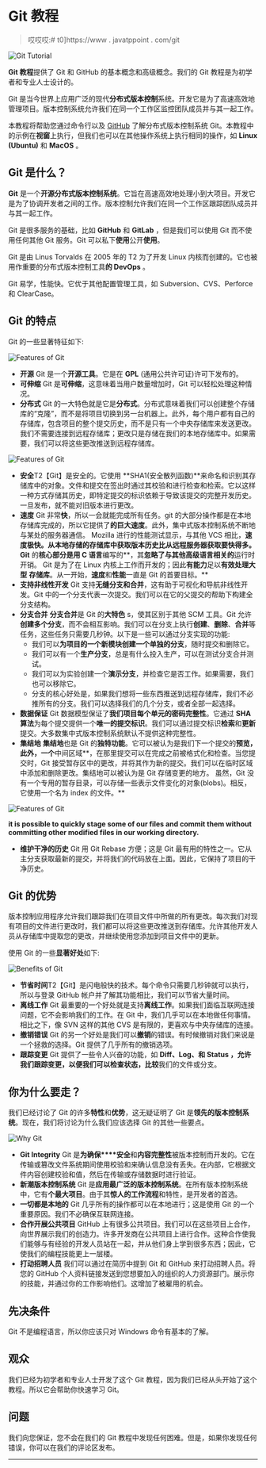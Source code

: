 # Git 教程

> 哎哎哎:# t0]https://www . javatppoint . com/git

![Git Tutorial](../Images/39911cb54e60f074f916072a12c690c8.png)

**Git 教程**提供了 Git 和 GitHub 的基本概念和高级概念。我们的 Git 教程是为初学者和专业人士设计的。

Git 是当今世界上应用广泛的现代**分布式版本控制**系统。开发它是为了高速高效地管理项目。版本控制系统允许我们在同一个工作区监控团队成员并与其一起工作。

本教程将帮助您通过命令行以及 [GitHub](https://www.javatpoint.com/what-is-github) 了解分布式版本控制系统 Git。本教程中的示例在**视窗**上执行，但我们也可以在其他操作系统上执行相同的操作，如 **Linux (Ubuntu)** 和 **MacOS** 。

## Git 是什么？

**Git** 是一个**开源分布式版本控制系统**。它旨在高速高效地处理小到大项目。开发它是为了协调开发者之间的工作。版本控制允许我们在同一个工作区跟踪团队成员并与其一起工作。

Git 是很多服务的基础，比如 **GitHub** 和 **GitLab** ，但是我们可以使用 Git 而不使用任何其他 Git 服务。Git 可以私下**使用**公开**使用**。

Git 是由 Linus Torvalds 在 2005 年的 T2 为了开发 Linux 内核而创建的。它也被用作重要的分布式版本控制工具**的 DevOps** 。

Git 易学，性能快。它优于其他配置管理工具，如 Subversion、CVS、Perforce 和 ClearCase。

## Git 的特点

Git 的一些显著特征如下:

![Features of Git](../Images/3dfb6c9a0ec1b4526ea916481b9399ca.png)

*   **开源**
    Git 是一个**开源工具**。它是在 **GPL** (通用公共许可证)许可下发布的。
*   **可伸缩**
    Git 是**可伸缩**，这意味着当用户数量增加时，Git 可以轻松处理这种情况。
*   **分布式**
    Git 的一大特色就是它是**分布式**。分布式意味着我们可以创建整个存储库的“克隆”，而不是将项目切换到另一台机器上。此外，每个用户都有自己的存储库，包含项目的整个提交历史，而不是只有一个中央存储库来发送更改。我们不需要连接到远程存储库；更改只是存储在我们的本地存储库中。如果需要，我们可以将这些更改推送到远程存储库。

![Features of Git](../Images/18023e622c259243b1bf206dd89c4db9.png)

*   **安全**T2【Git】是安全的。它使用 **SHA1(安全散列函数)**来命名和识别其存储库中的对象。文件和提交在签出时通过其校验和进行检查和检索。它以这样一种方式存储其历史，即特定提交的标识依赖于导致该提交的完整开发历史。一旦发布，就不能对旧版本进行更改。
*   **速度**
    Git 非常**快**，所以一会就能完成所有任务。git 的大部分操作都是在本地存储库完成的，所以它提供了**的巨大速度**。此外，集中式版本控制系统不断地与某处的服务器通信。
    Mozilla 进行的性能测试显示，与其他 VCS 相比，**速度极快。从本地存储的存储库中获取版本历史比从远程服务器获取要快得多。Git** 的**核心部分是用 C 语言**编写的**，其**忽略了与其他高级语言相关的**运行时开销。
    Git 是为了在 Linux 内核上工作而开发的；因此**有能力**足以**有效处理大型** **存储库**。从一开始，**速度**和**性能**一直是 Git 的首要目标。**
*   **支持非线性开发**
    Git 支持**无缝分支和合并**，这有助于可视化和导航非线性开发。Git 中的一个分支代表一次提交。我们可以在它的父提交的帮助下构建全分支结构。
*   **分支合并**
    **分支合并**是 Git 的**大特色** s，使其区别于其他 SCM 工具。Git 允许**创建多个分支**，而不会相互影响。我们可以在分支上执行**创建**、**删除**、**合并**等任务，这些任务只需要几秒钟。以下是一些可以通过分支实现的功能:
    *   我们可以**为项目的一个新模块创建一个单独的分支**，随时提交和删除它。
    *   我们可以有一个**生产分支**，总是有什么投入生产，可以在测试分支合并测试。
    *   我们可以为实验创建一个**演示分支**，并检查它是否工作。如果需要，我们也可以移除它。
    *   分支的核心好处是，如果我们想将一些东西推送到远程存储库，我们不必推所有的分支。我们可以选择我们的几个分支，或者全部一起选择。
*   **数据保证**
    Git 数据模型保证了**我们项目每个单元的密码完整性**。它通过 **SHA 算法**为每个提交提供一个**唯一的提交标识**。我们可以通过提交标识**检索**和**更新**提交。大多数集中式版本控制系统默认不提供这种完整性。
*   **集结地**
    **集结地**也是 Git 的**独特功能**。它可以被认为是我们下一个提交的**预览，此外，一个**中间区域**，在那里提交可以在完成之前被格式化和检查。当您提交时，Git 接受暂存区中的更改，并将其作为新的提交。我们可以在临时区域中添加和删除更改。集结地可以被认为是 Git 存储变更的地方。
    虽然，Git 没有一个专用的暂存目录，可以存储一些表示文件变化的对象(blobs)。相反，它使用一个名为 index 的文件。**

![Features of Git](../Images/fb5a6a255e7f77b4544317f5db1a009a.png)

**it is possible to quickly stage some of our files and commit them without committing other modified files in our working directory.**

*   **维护干净的历史**
    Git 用 Git Rebase 方便；这是 Git 最有用的特性之一。它从主分支获取最新的提交，并将我们的代码放在上面。因此，它保持了项目的干净历史。

## Git 的优势

版本控制应用程序允许我们跟踪我们在项目文件中所做的所有更改。每次我们对现有项目的文件进行更改时，我们都可以将这些更改推送到存储库。允许其他开发人员从存储库中提取您的更改，并继续使用您添加到项目文件中的更新。

使用 Git 的一些**显著好处**如下:

![Benefits of Git](../Images/54b7b9a138aa9b84190abbe8b2ded830.png)

*   **节省时间**T2【Git】是闪电般快的技术。每个命令只需要几秒钟就可以执行，所以与登录 GitHub 帐户并了解其功能相比，我们可以节省大量时间。
*   **离线工作**
    Git 最重要的一个好处就是支持**离线工作**。如果我们面临互联网连接问题，它不会影响我们的工作。在 Git 中，我们几乎可以在本地做任何事情。相比之下，像 SVN 这样的其他 CVS 是有限的，更喜欢与中央存储库的连接。
*   **撤销错误**
    Git 的另一个好处是我们可以**撤销**的错误。有时候撤销对我们来说是一个拯救的选择。Git 提供了几乎所有的撤销选项。
*   **跟踪变更**
    Git 提供了一些令人兴奋的功能，如 **Diff、Log、**和 **Status** ，允许我们跟踪变更，以便我们可以**检查状态，比较**我们的文件或分支。

## 你为什么要走？

我们已经讨论了 Git 的许多**特性**和**优势**，这无疑证明了 Git 是**领先的版本控制系统**。现在，我们将讨论为什么我们应该选择 Git 的其他一些要点。

![Why Git](../Images/83c9b546531ab4779674e1d3dffd5801.png)

*   **Git Integrity**
    Git 是**为确保****安全**和**内容完整性**被版本控制而开发的。它在传输或篡改文件系统期间使用校验和来确认信息没有丢失。在内部，它根据文件内容创建校验和值，然后在传输或存储数据时进行验证。
*   **新潮版本控制系统**
    Git 是**应用最广泛的版本控制系统**。在所有版本控制系统中，它有**个最大项目**。由于其**惊人的工作流程**和特性，是开发者的首选。
*   **一切都是本地的**
    Git 几乎所有的操作都可以在本地进行；这是使用 Git 的一个重要原因。我们不必确保互联网连接。
*   **合作开展公共项目**
    GitHub 上有很多公共项目。我们可以在这些项目上合作，向世界展示我们的创造力。许多开发商在公共项目上进行合作。这种合作使我们能够与有经验的开发人员站在一起，并从他们身上学到很多东西；因此，它使我们的编程技能更上一层楼。
*   **打动招聘人员**
    我们可以通过在简历中提到 Git 和 GitHub 来打动招聘人员。将您的 GitHub 个人资料链接发送到您想要加入的组织的人力资源部门。展示你的技能，并通过你的工作影响他们。这增加了被雇用的机会。

## 先决条件

Git 不是编程语言，所以你应该只对 Windows 命令有基本的了解。

## 观众

我们已经为初学者和专业人士开发了这个 Git 教程，因为我们已经从头开始了这个教程。所以它会帮助你快速学习 Git。

## 问题

我们向您保证，您不会在我们的 Git 教程中发现任何困难。但是，如果你发现任何错误，你可以在我们的评论区发布。

* * *